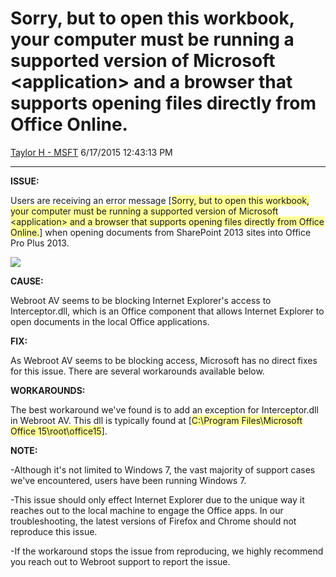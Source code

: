 <div id="page">

# Sorry, but to open this workbook, your computer must be running a supported version of Microsoft \<application\> and a browser that supports opening files directly from Office Online.

[Taylor H -
MSFT](https://social.msdn.microsoft.com/profile/Taylor%20H%20-%20MSFT)
6/17/2015 12:43:13 PM

-----

<div id="content">

**ISSUE:**

Users are receiving an error message
\[<span style="background-color: #ffff99">Sorry, but to open this
workbook, your computer must be running a supported version of Microsoft
\<application\> and a browser that supports opening files directly from
Office Online.</span>\] when opening documents from SharePoint 2013
sites into Office Pro Plus 2013.

[![
](media/TNBlogsFS/prod.evol.blogs.technet.com/CommunityServer.Blogs.Components.WeblogFiles/00/00/01/00/97/Error.jpg)](media/TNBlogsFS/prod.evol.blogs.technet.com/CommunityServer.Blogs.Components.WeblogFiles/00/00/01/00/97/Error.jpg)

**CAUSE:**

Webroot AV seems to be blocking Internet Explorer's access to
Interceptor.dll, which is an Office component that allows Internet
Explorer to open documents in the local Office applications.

**FIX:**

As Webroot AV seems to be blocking access, Microsoft has no direct fixes
for this issue. There are several workarounds available below.

**WORKAROUNDS:**

The best workaround we've found is to add an exception for
Interceptor.dll in Webroot AV. This dll is typically found at
\[<span style="background-color: #ffff99">C:\\Program Files\\Microsoft
Office 15\\root\\office15</span>\].

**NOTE:**

\-Although it's not limited to Windows 7, the vast majority of support
cases we've encountered, users have been running Windows 7.

\-This issue should only effect Internet Explorer due to the unique way
it reaches out to the local machine to engage the Office apps. In our
troubleshooting, the latest versions of Firefox and Chrome should not
reproduce this issue.

\-If the workaround stops the issue from reproducing, we highly
recommend you reach out to Webroot support to report the issue.

</div>

</div>

